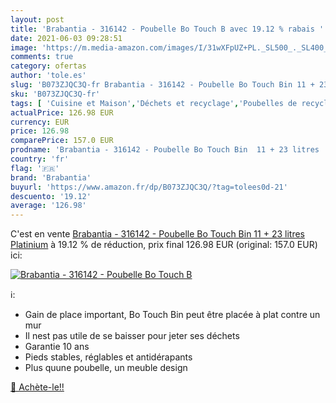 ```yaml
---
layout: post
title: 'Brabantia - 316142 - Poubelle Bo Touch B avec 19.12 % rabais '
date: 2021-06-03 09:28:51
image: 'https://m.media-amazon.com/images/I/31wXFpUZ+PL._SL500_._SL400_.jpg'
comments: true
category: ofertas
author: 'tole.es'
slug: 'B073ZJQC3Q-fr Brabantia - 316142 - Poubelle Bo Touch Bin 11 + 23 litres...'
sku: 'B073ZJQC3Q-fr'
tags: [ 'Cuisine et Maison','Déchets et recyclage','Poubelles de recyclage à domicile','Rangement et organisation','brabantia', ]
actualPrice: 126.98 EUR
currency: EUR
price: 126.98
comparePrice: 157.0 EUR
prodname: 'Brabantia - 316142 - Poubelle Bo Touch Bin  11 + 23 litres  Platinium'
country: 'fr'
flag: '🇫🇷'
brand: 'Brabantia'
buyurl: 'https://www.amazon.fr/dp/B073ZJQC3Q/?tag=tolees0d-21'
descuento: '19.12'
average: '126.98'
---
```


C'est en vente [Brabantia - 316142 - Poubelle Bo Touch Bin  11 + 23 litres  Platinium](https://www.amazon.fr/dp/B073ZJQC3Q/?tag=tolees0d-21)  à  19.12 % de réduction, prix final  126.98 EUR (original: 157.0 EUR) ici:

[![Brabantia - 316142 - Poubelle Bo Touch B](https://m.media-amazon.com/images/I/31wXFpUZ+PL._SL500_._SL400_.jpg)](https://www.amazon.fr/dp/B073ZJQC3Q/?tag=tolees0d-21)

ℹ️:

- Gain de place important, Bo Touch Bin peut être placée à plat contre un mur
- Il nest pas utile de se baisser pour jeter ses déchets
- Garantie 10 ans
- Pieds stables, réglables et antidérapants
- Plus quune poubelle, un meuble design

[🛒 Achète-le!!](https://www.amazon.fr/dp/B073ZJQC3Q/?tag=tolees0d-21)
